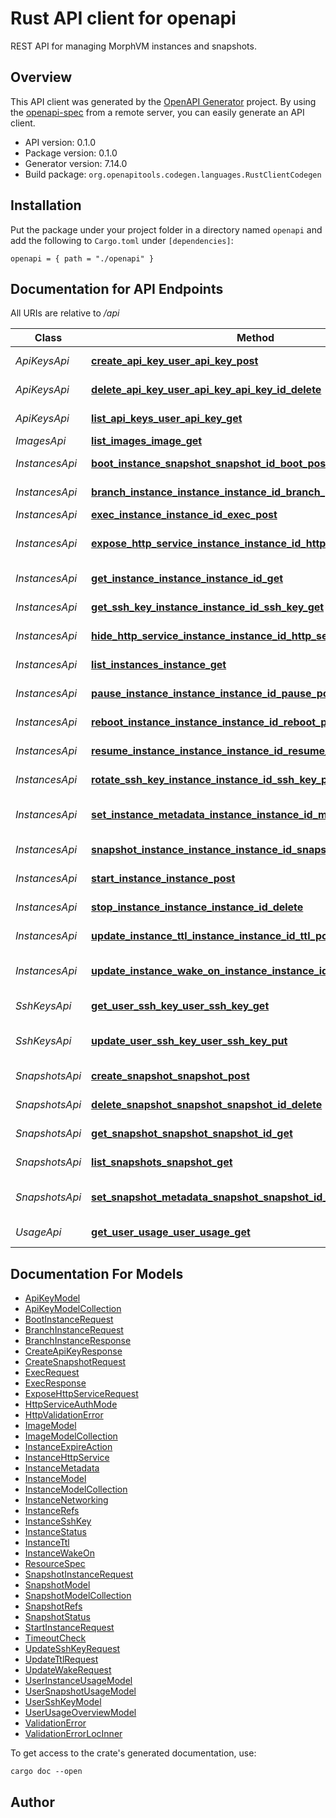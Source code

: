 # Rust API client for openapi

REST API for managing MorphVM instances and snapshots.


## Overview

This API client was generated by the [OpenAPI Generator](https://openapi-generator.tech) project.  By using the [openapi-spec](https://openapis.org) from a remote server, you can easily generate an API client.

- API version: 0.1.0
- Package version: 0.1.0
- Generator version: 7.14.0
- Build package: `org.openapitools.codegen.languages.RustClientCodegen`

## Installation

Put the package under your project folder in a directory named `openapi` and add the following to `Cargo.toml` under `[dependencies]`:

```
openapi = { path = "./openapi" }
```

## Documentation for API Endpoints

All URIs are relative to */api*

Class | Method | HTTP request | Description
------------ | ------------- | ------------- | -------------
*ApiKeysApi* | [**create_api_key_user_api_key_post**](docs/ApiKeysApi.md#create_api_key_user_api_key_post) | **POST** /user/api-key | Create Api Key
*ApiKeysApi* | [**delete_api_key_user_api_key_api_key_id_delete**](docs/ApiKeysApi.md#delete_api_key_user_api_key_api_key_id_delete) | **DELETE** /user/api-key/{api_key_id} | Delete Api Key
*ApiKeysApi* | [**list_api_keys_user_api_key_get**](docs/ApiKeysApi.md#list_api_keys_user_api_key_get) | **GET** /user/api-key | List Api Keys
*ImagesApi* | [**list_images_image_get**](docs/ImagesApi.md#list_images_image_get) | **GET** /image | List Images
*InstancesApi* | [**boot_instance_snapshot_snapshot_id_boot_post**](docs/InstancesApi.md#boot_instance_snapshot_snapshot_id_boot_post) | **POST** /snapshot/{snapshot_id}/boot | Boot Instance
*InstancesApi* | [**branch_instance_instance_instance_id_branch_post**](docs/InstancesApi.md#branch_instance_instance_instance_id_branch_post) | **POST** /instance/{instance_id}/branch | Branch Instance
*InstancesApi* | [**exec_instance_instance_id_exec_post**](docs/InstancesApi.md#exec_instance_instance_id_exec_post) | **POST** /instance/{instance_id}/exec | Exec
*InstancesApi* | [**expose_http_service_instance_instance_id_http_post**](docs/InstancesApi.md#expose_http_service_instance_instance_id_http_post) | **POST** /instance/{instance_id}/http | Expose Http Service
*InstancesApi* | [**get_instance_instance_instance_id_get**](docs/InstancesApi.md#get_instance_instance_instance_id_get) | **GET** /instance/{instance_id} | Get Instance
*InstancesApi* | [**get_ssh_key_instance_instance_id_ssh_key_get**](docs/InstancesApi.md#get_ssh_key_instance_instance_id_ssh_key_get) | **GET** /instance/{instance_id}/ssh/key | Get Ssh Key
*InstancesApi* | [**hide_http_service_instance_instance_id_http_service_name_delete**](docs/InstancesApi.md#hide_http_service_instance_instance_id_http_service_name_delete) | **DELETE** /instance/{instance_id}/http/{service_name} | Hide Http Service
*InstancesApi* | [**list_instances_instance_get**](docs/InstancesApi.md#list_instances_instance_get) | **GET** /instance | List Instances
*InstancesApi* | [**pause_instance_instance_instance_id_pause_post**](docs/InstancesApi.md#pause_instance_instance_instance_id_pause_post) | **POST** /instance/{instance_id}/pause | Pause Instance
*InstancesApi* | [**reboot_instance_instance_instance_id_reboot_post**](docs/InstancesApi.md#reboot_instance_instance_instance_id_reboot_post) | **POST** /instance/{instance_id}/reboot | Reboot Instance
*InstancesApi* | [**resume_instance_instance_instance_id_resume_post**](docs/InstancesApi.md#resume_instance_instance_instance_id_resume_post) | **POST** /instance/{instance_id}/resume | Resume Instance
*InstancesApi* | [**rotate_ssh_key_instance_instance_id_ssh_key_post**](docs/InstancesApi.md#rotate_ssh_key_instance_instance_id_ssh_key_post) | **POST** /instance/{instance_id}/ssh/key | Rotate Ssh Key
*InstancesApi* | [**set_instance_metadata_instance_instance_id_metadata_post**](docs/InstancesApi.md#set_instance_metadata_instance_instance_id_metadata_post) | **POST** /instance/{instance_id}/metadata | Set Instance Metadata
*InstancesApi* | [**snapshot_instance_instance_instance_id_snapshot_post**](docs/InstancesApi.md#snapshot_instance_instance_instance_id_snapshot_post) | **POST** /instance/{instance_id}/snapshot | Snapshot Instance
*InstancesApi* | [**start_instance_instance_post**](docs/InstancesApi.md#start_instance_instance_post) | **POST** /instance | Start Instance
*InstancesApi* | [**stop_instance_instance_instance_id_delete**](docs/InstancesApi.md#stop_instance_instance_instance_id_delete) | **DELETE** /instance/{instance_id} | Stop Instance
*InstancesApi* | [**update_instance_ttl_instance_instance_id_ttl_post**](docs/InstancesApi.md#update_instance_ttl_instance_instance_id_ttl_post) | **POST** /instance/{instance_id}/ttl | Update Instance Ttl
*InstancesApi* | [**update_instance_wake_on_instance_instance_id_wake_on_post**](docs/InstancesApi.md#update_instance_wake_on_instance_instance_id_wake_on_post) | **POST** /instance/{instance_id}/wake-on | Update Instance Wake On
*SshKeysApi* | [**get_user_ssh_key_user_ssh_key_get**](docs/SshKeysApi.md#get_user_ssh_key_user_ssh_key_get) | **GET** /user/ssh-key | Get User Ssh Key
*SshKeysApi* | [**update_user_ssh_key_user_ssh_key_put**](docs/SshKeysApi.md#update_user_ssh_key_user_ssh_key_put) | **PUT** /user/ssh-key | Update User Ssh Key
*SnapshotsApi* | [**create_snapshot_snapshot_post**](docs/SnapshotsApi.md#create_snapshot_snapshot_post) | **POST** /snapshot | Create Snapshot
*SnapshotsApi* | [**delete_snapshot_snapshot_snapshot_id_delete**](docs/SnapshotsApi.md#delete_snapshot_snapshot_snapshot_id_delete) | **DELETE** /snapshot/{snapshot_id} | Delete Snapshot
*SnapshotsApi* | [**get_snapshot_snapshot_snapshot_id_get**](docs/SnapshotsApi.md#get_snapshot_snapshot_snapshot_id_get) | **GET** /snapshot/{snapshot_id} | Get Snapshot
*SnapshotsApi* | [**list_snapshots_snapshot_get**](docs/SnapshotsApi.md#list_snapshots_snapshot_get) | **GET** /snapshot | List Snapshots
*SnapshotsApi* | [**set_snapshot_metadata_snapshot_snapshot_id_metadata_post**](docs/SnapshotsApi.md#set_snapshot_metadata_snapshot_snapshot_id_metadata_post) | **POST** /snapshot/{snapshot_id}/metadata | Set Snapshot Metadata
*UsageApi* | [**get_user_usage_user_usage_get**](docs/UsageApi.md#get_user_usage_user_usage_get) | **GET** /user/usage | Get User Usage


## Documentation For Models

 - [ApiKeyModel](docs/ApiKeyModel.md)
 - [ApiKeyModelCollection](docs/ApiKeyModelCollection.md)
 - [BootInstanceRequest](docs/BootInstanceRequest.md)
 - [BranchInstanceRequest](docs/BranchInstanceRequest.md)
 - [BranchInstanceResponse](docs/BranchInstanceResponse.md)
 - [CreateApiKeyResponse](docs/CreateApiKeyResponse.md)
 - [CreateSnapshotRequest](docs/CreateSnapshotRequest.md)
 - [ExecRequest](docs/ExecRequest.md)
 - [ExecResponse](docs/ExecResponse.md)
 - [ExposeHttpServiceRequest](docs/ExposeHttpServiceRequest.md)
 - [HttpServiceAuthMode](docs/HttpServiceAuthMode.md)
 - [HttpValidationError](docs/HttpValidationError.md)
 - [ImageModel](docs/ImageModel.md)
 - [ImageModelCollection](docs/ImageModelCollection.md)
 - [InstanceExpireAction](docs/InstanceExpireAction.md)
 - [InstanceHttpService](docs/InstanceHttpService.md)
 - [InstanceMetadata](docs/InstanceMetadata.md)
 - [InstanceModel](docs/InstanceModel.md)
 - [InstanceModelCollection](docs/InstanceModelCollection.md)
 - [InstanceNetworking](docs/InstanceNetworking.md)
 - [InstanceRefs](docs/InstanceRefs.md)
 - [InstanceSshKey](docs/InstanceSshKey.md)
 - [InstanceStatus](docs/InstanceStatus.md)
 - [InstanceTtl](docs/InstanceTtl.md)
 - [InstanceWakeOn](docs/InstanceWakeOn.md)
 - [ResourceSpec](docs/ResourceSpec.md)
 - [SnapshotInstanceRequest](docs/SnapshotInstanceRequest.md)
 - [SnapshotModel](docs/SnapshotModel.md)
 - [SnapshotModelCollection](docs/SnapshotModelCollection.md)
 - [SnapshotRefs](docs/SnapshotRefs.md)
 - [SnapshotStatus](docs/SnapshotStatus.md)
 - [StartInstanceRequest](docs/StartInstanceRequest.md)
 - [TimeoutCheck](docs/TimeoutCheck.md)
 - [UpdateSshKeyRequest](docs/UpdateSshKeyRequest.md)
 - [UpdateTtlRequest](docs/UpdateTtlRequest.md)
 - [UpdateWakeRequest](docs/UpdateWakeRequest.md)
 - [UserInstanceUsageModel](docs/UserInstanceUsageModel.md)
 - [UserSnapshotUsageModel](docs/UserSnapshotUsageModel.md)
 - [UserSshKeyModel](docs/UserSshKeyModel.md)
 - [UserUsageOverviewModel](docs/UserUsageOverviewModel.md)
 - [ValidationError](docs/ValidationError.md)
 - [ValidationErrorLocInner](docs/ValidationErrorLocInner.md)


To get access to the crate's generated documentation, use:

```
cargo doc --open
```

## Author



